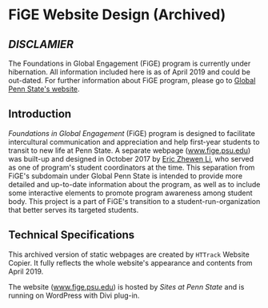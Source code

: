 # FiGE Website Design (Archived)
## *DISCLAMIER*

The Foundations in Global Engagement (FiGE) program is currently under hibernation. All information included here is as of April 2019 and could be out-dated. For further information about FiGE program, please go to [Global Penn State's website](https://global.psu.edu/fige).

## Introduction

*Foundations in Global Engagement* (FiGE) program is designed to facilitate intercultural communication and appreciation and help first-year students to transit to new life at Penn State. A separate webpage (www.fige.psu.edu) was built-up and designed in October 2017 by [Eric Zhewen Li](https://www.zhewenli.com), who served as one of program's student coordinators at the time. This separation from FiGE's subdomain under Global Penn State is intended to provide more detailed and up-to-date information about the program, as well as to include some interactive elements to promote program awareness among student body. This project is a part of FiGE's transition to a student-run-organization that better serves its targeted students.

## Technical Specifications

 This archived version of static webpages are created by `HTTrack` Website Copier. It fully reflects the whole website's appearance and contents from April 2019.

The website (www.fige.psu.edu) is hosted by *Sites at Penn State* and is running on WordPress with Divi plug-in.
